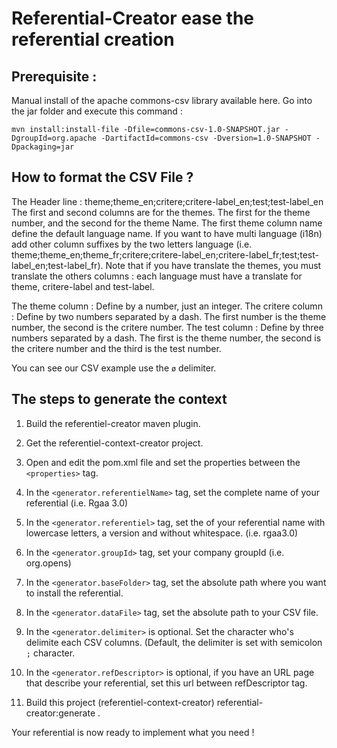 # Referential-Creator ease the referential creation

## Prerequisite :
Manual install of the apache commons-csv library available here.
Go into the jar folder and execute this command :

`mvn install:install-file -Dfile=commons-csv-1.0-SNAPSHOT.jar -DgroupId=org.apache -DartifactId=commons-csv -Dversion=1.0-SNAPSHOT -Dpackaging=jar`

## How to format the CSV File ?
The Header line : theme;theme_en;critere;critere-label_en;test;test-label_en
The first and second columns are for the themes. The first for the theme number, and the second for the theme Name. The first theme column name define the default language name. If you want to have multi language (i18n) add other column suffixes by the two letters language (i.e. theme;theme_en;theme_fr;critere;critere-label_en;critere-label_fr;test;test-label_en;test-label_fr).
Note that if you have translate the themes, you must translate the others columns : each language must have a  translate for theme, critere-label and test-label.

The theme column : Define by a number, just an integer.
The critere column : Define by two numbers separated by a dash. The first number is the theme number, the second is the critere number.
The test column : Define by three numbers separated by a dash. The first is the theme number, the second is the critere number and the third is the test number.

You can see our CSV example use the `ø` delimiter.

## The steps to generate the context

1. Build the referentiel-creator maven plugin.

1. Get the referentiel-context-creator project.

1. Open and edit the pom.xml file and set the properties between the `<properties>` tag. 
 1. In the `<generator.referentielName>` tag, set the complete name of your referential (i.e. Rgaa 3.0) 
 1. In the `<generator.referentiel>` tag, set the of your referential name with lowercase letters, a version and without whitespace. (i.e. rgaa3.0)
 1. In the `<generator.groupId>` tag, set your company groupId (i.e. org.opens)
 1. In the `<generator.baseFolder>` tag, set the absolute path where you want to install the referential.
 1. In the `<generator.dataFile>` tag, set the absolute path to your CSV file.
 1. In the `<generator.delimiter>` is optional. Set the character who's delimite each CSV columns. (Default, the delimiter is set with semicolon `;` character. 
 1. In the `<generator.refDescriptor>` is optional, if you have an URL page that describe your referential, set this url between refDescriptor tag.
1. Build this project (referentiel-context-creator) referential-creator:generate .

Your referential is now ready to implement what you need !